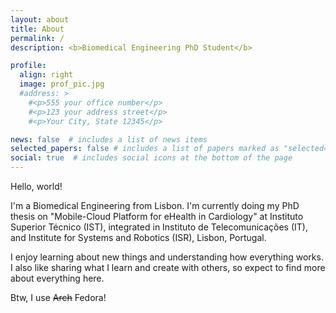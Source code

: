 ```yaml
---
layout: about
title: About
permalink: /
description: <b>Biomedical Engineering PhD Student</b>

profile:
  align: right
  image: prof_pic.jpg
  #address: >
    #<p>555 your office number</p>
    #<p>123 your address street</p>
    #<p>Your City, State 12345</p>

news: false  # includes a list of news items
selected_papers: false # includes a list of papers marked as "selected={true}"
social: true  # includes social icons at the bottom of the page
---
```


Hello, world!

I'm a Biomedical Engineering from Lisbon. I'm currently doing my PhD thesis on "Mobile-Cloud Platform for eHealth in Cardiology" at Instituto Superior Técnico (IST), integrated in Instituto de Telecomunicações (IT), and Institute for Systems and Robotics (ISR), Lisbon, Portugal.

I enjoy learning about new things and understanding how everything works. I also like sharing what I learn and create with others, so expect to find more about everything here.

Btw, I use <s>Arch</s> Fedora!

